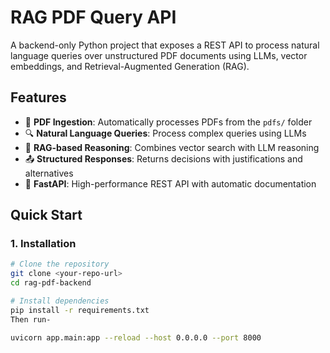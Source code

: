 # RAG PDF Query API

A backend-only Python project that exposes a REST API to process natural language queries over unstructured PDF documents using LLMs, vector embeddings, and Retrieval-Augmented Generation (RAG).

## Features

- 📂 **PDF Ingestion**: Automatically processes PDFs from the `pdfs/` folder
- 🔍 **Natural Language Queries**: Process complex queries using LLMs
- 🧠 **RAG-based Reasoning**: Combines vector search with LLM reasoning
- 📤 **Structured Responses**: Returns decisions with justifications and alternatives
- 🚀 **FastAPI**: High-performance REST API with automatic documentation

## Quick Start

### 1. Installation

```bash
# Clone the repository
git clone <your-repo-url>
cd rag-pdf-backend

# Install dependencies
pip install -r requirements.txt
Then run-

uvicorn app.main:app --reload --host 0.0.0.0 --port 8000
